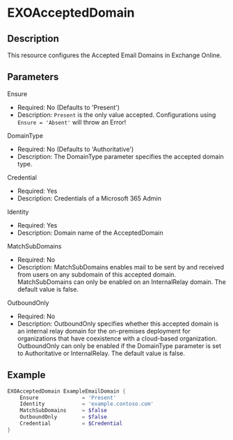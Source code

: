 # EXOAcceptedDomain

## Description

This resource configures the Accepted Email Domains in Exchange Online.

## Parameters

Ensure

- Required: No (Defaults to 'Present')
- Description: `Present` is the only value accepted.
  Configurations using `Ensure = 'Absent'` will throw an Error!

DomainType

- Required: No (Defaults to 'Authoritative')
- Description: The DomainType parameter specifies the accepted domain type.

Credential

- Required: Yes
- Description: Credentials of a Microsoft 365 Admin

Identity

- Required: Yes
- Description: Domain name of the AcceptedDomain

MatchSubDomains

- Required: No
- Description: MatchSubDomains enables mail to be sent by and received
  from users on any subdomain of this accepted domain.
  MatchSubDomains can only be enabled on an InternalRelay domain.
  The default value is false.

OutboundOnly

- Required: No
- Description: OutboundOnly specifies whether this accepted domain is an
  internal relay domain for the on-premises
  deployment for organizations that have coexistence with a cloud-based organization.
  OutboundOnly can only be enabled if the DomainType parameter is set to Authoritative or InternalRelay.
  The default value is false.

## Example

```PowerShell
EXOAcceptedDomain ExampleEmailDomain {
    Ensure              = 'Present'
    Identity            = 'example.contoso.com'
    MatchSubDomains     = $false
    OutboundOnly        = $false
    Credential          = $Credential
}
```
